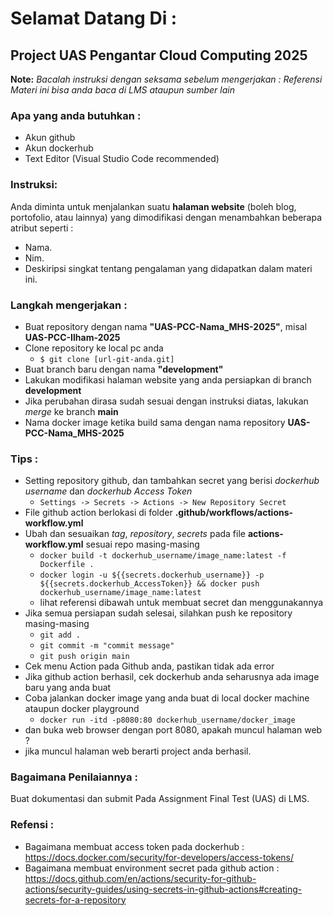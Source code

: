 # Selamat Datang Di :
## Project UAS Pengantar Cloud Computing 2025

**Note:** 
*Bacalah instruksi dengan seksama sebelum mengerjakan :*
*Referensi Materi ini bisa anda baca di LMS ataupun sumber lain*

### Apa yang anda butuhkan :
- Akun github
- Akun dockerhub
- Text Editor (Visual Studio Code recommended)

### Instruksi:
Anda diminta untuk menjalankan suatu **halaman website** (boleh blog, portofolio, atau lainnya) yang dimodifikasi  dengan menambahkan beberapa atribut seperti :
- Nama.
- Nim.
- Deskiripsi singkat tentang pengalaman yang didapatkan dalam materi ini.

### Langkah mengerjakan :
- Buat repository dengan nama **"UAS-PCC-Nama_MHS-2025"**, misal **UAS-PCC-Ilham-2025**
- Clone repository ke local pc anda
  - `$ git clone [url-git-anda.git]`
- Buat branch baru dengan nama **"development"**
- Lakukan modifikasi halaman website yang anda persiapkan di branch **development**
- Jika perubahan dirasa sudah sesuai dengan instruksi diatas, lakukan *merge* ke branch **main**
- Nama docker image ketika build sama dengan nama repository **UAS-PCC-Nama_MHS-2025**

### Tips :
- Setting repository github, dan tambahkan secret yang berisi _dockerhub username_ dan _dockerhub Access Token_
  - `Settings -> Secrets -> Actions -> New Repository Secret`
- File github action berlokasi di folder **.github/workflows/actions-workflow.yml**
- Ubah dan sesuaikan _tag_, _repository_, _secrets_ pada file **actions-workflow.yml** sesuai repo masing-masing
  - `docker build -t dockerhub_username/image_name:latest -f Dockerfile .`
  - `docker login -u ${{secrets.dockerhub_username}} -p ${{secrets.dockerhub_AccessToken}} && docker push dockerhub_username/image_name:latest`
  - lihat referensi dibawah untuk membuat secret dan menggunakannya
- Jika semua persiapan sudah selesai, silahkan push ke repository masing-masing
  - `git add .`
  - `git commit -m "commit message"`
  - `git push origin main`
- Cek menu Action pada Github anda, pastikan tidak ada error
- Jika github action berhasil, cek dockerhub anda seharusnya ada image baru yang anda buat
- Coba jalankan docker image yang anda buat di local docker machine ataupun docker playground
  - `docker run -itd -p8080:80 dockerhub_username/docker_image`
- dan buka web browser dengan port 8080, apakah muncul halaman web ?
- jika muncul halaman web berarti project anda berhasil.

### Bagaimana Penilaiannya :
Buat dokumentasi dan submit Pada Assignment Final Test (UAS) di LMS.

### Refensi :
- Bagaimana membuat access token pada dockerhub : https://docs.docker.com/security/for-developers/access-tokens/
- Bagaimana membuat environment secret pada github action : https://docs.github.com/en/actions/security-for-github-actions/security-guides/using-secrets-in-github-actions#creating-secrets-for-a-repository
